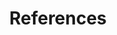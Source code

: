 ---
title: "References"
description: "This is meta description."
draft: false


# custom style
custom_class: "" 
custom_attributes: "" 
custom_css: ""
---